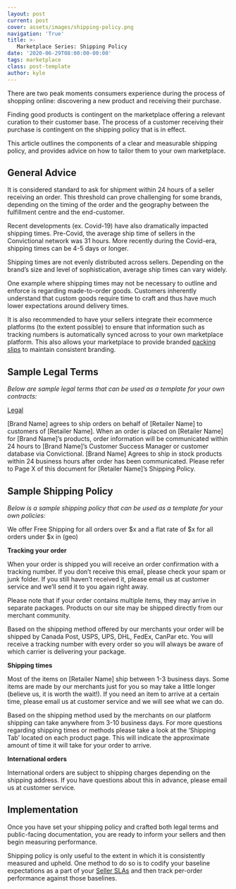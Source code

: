 ```yaml
---
layout: post
current: post
cover: assets/images/shipping-policy.png
navigation: 'True'
title: >-
   Marketplace Series: Shipping Policy
date: '2020-06-29T08:00:00-00:00'
tags: marketplace
class: post-template
author: kyle
---
```

There are two peak moments consumers experience during the process of shopping online: discovering a new product and receiving their purchase.

Finding good products is contingent on the marketplace offering a relevant curation to their customer base. The process of a customer receiving their purchase is contingent on the shipping policy that is in effect. 

This article outlines the components of a clear and measurable shipping policy, and provides advice on how to tailor them to your own marketplace. 


## General Advice

It is considered standard to ask for shipment within 24 hours of a seller receiving an order. This threshold can prove challenging for some brands, depending on the timing of the order and the geography between the fulfillment centre and the end-customer. 

Recent developments (ex. Covid-19) have also dramatically impacted shipping times. Pre-Covid, the average ship time of sellers in the Convictional network was 31 hours. More recently during the Covid-era, shipping times can be 4-5 days or longer.

Shipping times are not evenly distributed across sellers. Depending on the brand’s size and level of sophistication, average ship times can vary widely. 

One example where shipping times may not be necessary to outline and enforce is regarding made-to-order goods. Customers inherently understand that custom goods require time to craft and thus have much lower expectations around delivery times.

It is also recommended to have your sellers integrate their ecommerce platforms (to the extent possible) to ensure that information such as tracking numbers is automatically synced across to your own marketplace platform. This also allows your marketplace to provide branded [packing slips](https://support.convictional.com/buyers/creating-packing-slips) to maintain consistent branding. 


## Sample Legal Terms

_Below are sample legal terms that can be used as a template for your own contracts:_

<span style="text-decoration:underline;">Legal</span>

[Brand Name] agrees to ship orders on behalf of [Retailer Name] to customers of [Retailer Name]. When an order is placed on [Retailer Name] for [Brand Name]’s products, order information will be communicated within 24 hours to [Brand Name]’s Customer Success Manager or customer database via Convictional. [Brand Name] Agrees to ship in stock products within 24 business hours after order has been communicated. Please refer to Page X of this document for [Retailer Name]’s Shipping Policy. 


## Sample Shipping Policy

_Below is a sample shipping policy that can be used as a template for your own policies:_

We offer Free Shipping for all orders over $x and a flat rate of $x for all orders under $x in (geo)

**Tracking your order**

When your order is shipped you will receive an order confirmation with a tracking number. If you don’t receive this email, please check your spam or junk folder. If you still haven’t received it, please email us at customer service and we’ll send it to you again right away.

Please note that if your order contains multiple items, they may arrive in separate packages. Products on our site may be shipped directly from our merchant community.

Based on the shipping method offered by our merchants your order will be shipped by Canada Post, USPS, UPS, DHL, FedEx, CanPar etc. You will receive a tracking number with every order so you will always be aware of which carrier is delivering your package. 

**Shipping times**

Most of the items on [Retailer Name] ship between 1-3 business days. Some items are made by our merchants just for you so may take a little longer (believe us, it is worth the wait!). If you need an item to arrive at a certain time, please email us at customer service and we will see what we can do.

Based on the shipping method used by the merchants on our platform shipping can take anywhere from 3-10 business days. For more questions regarding shipping times or methods please take a look at the ‘Shipping Tab’ located on each product page. This will indicate the approximate amount of time it will take for your order to arrive. 

**International orders**

International orders are subject to shipping charges depending on the shipping address. If you have questions about this in advance, please email us at customer service.


## Implementation

Once you have set your shipping policy and crafted both legal terms and public-facing documentation, you are ready to inform your sellers and then begin measuring performance.

Shipping policy is only useful to the extent in which it is consistently measured and upheld. One method to do so is to codify your baseline expectations as a part of your [Seller SLAs](https://blog.convictional.com/seller-sla) and then track per-order performance against those baselines.
